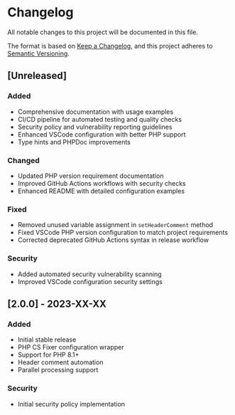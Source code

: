 # Changelog

All notable changes to this project will be documented in this file.

The format is based on [Keep a Changelog](https://keepachangelog.com/en/1.0.0/),
and this project adheres to [Semantic Versioning](https://semver.org/spec/v2.0.0.html).

## [Unreleased]

### Added
- Comprehensive documentation with usage examples
- CI/CD pipeline for automated testing and quality checks
- Security policy and vulnerability reporting guidelines
- Enhanced VSCode configuration with better PHP support
- Type hints and PHPDoc improvements

### Changed
- Updated PHP version requirement documentation
- Improved GitHub Actions workflows with security checks
- Enhanced README with detailed configuration examples

### Fixed
- Removed unused variable assignment in `setHeaderComment` method
- Fixed VSCode PHP version configuration to match project requirements
- Corrected deprecated GitHub Actions syntax in release workflow

### Security
- Added automated security vulnerability scanning
- Improved VSCode configuration security settings

## [2.0.0] - 2023-XX-XX

### Added
- Initial stable release
- PHP CS Fixer configuration wrapper
- Support for PHP 8.1+
- Header comment automation
- Parallel processing support

### Security
- Initial security policy implementation
